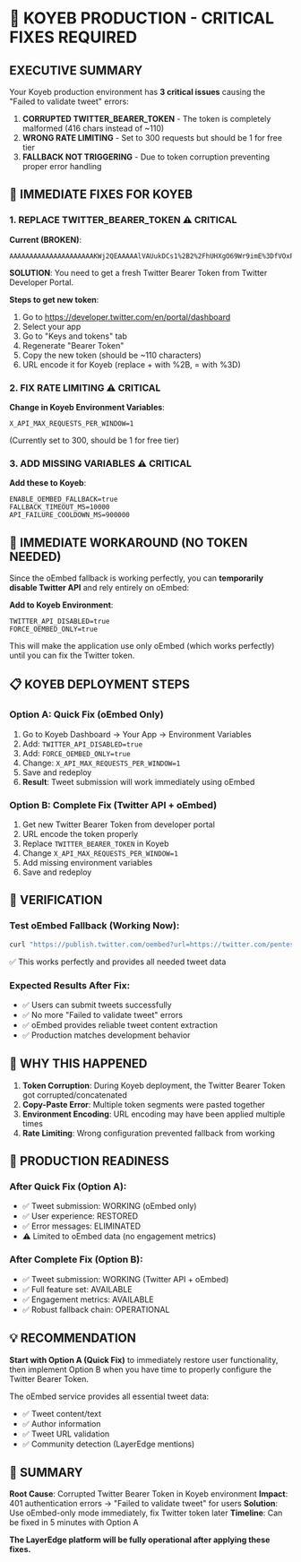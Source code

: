 # 🚨 KOYEB PRODUCTION - CRITICAL FIXES REQUIRED

## EXECUTIVE SUMMARY

Your Koyeb production environment has **3 critical issues** causing the "Failed to validate tweet" errors:

1. **CORRUPTED TWITTER_BEARER_TOKEN** - The token is completely malformed (416 chars instead of ~110)
2. **WRONG RATE LIMITING** - Set to 300 requests but should be 1 for free tier
3. **FALLBACK NOT TRIGGERING** - Due to token corruption preventing proper error handling

## 🔧 IMMEDIATE FIXES FOR KOYEB

### 1. REPLACE TWITTER_BEARER_TOKEN ⚠️ CRITICAL

**Current (BROKEN)**:
```
AAAAAAAAAAAAAAAAAAAAAKWj2QEAAAAAlVAUukDCs1%2B2%2FhUHXgO69Wr9imE%3DfVOxPgMgwNIaZ6g0aS3EWrSsJRfgYSotWagfZQCkwsv6sfkw8X+2/hUHXgO69Wr9imE=fVOxPgMgwNIaZ6g0aS3EWrSsJRfgYSotWagfZQCkwsv6sfkw8X/hO29FyDp64JGN8gDGTYYuo9NQ=YgGDDSNiLqss5w00qemo4HRin6TIqpO0raV9u4nEEJ71SsH2Qt%2B2%2FhUHXgO69Wr9imE%3DfVOxPgMgwNIaZ6g0aS3EWrSsJRfgYSotWagfZQCkwsv6sfkw8X%2FhO29FyDp64JGN8gDGTYYuo9NQ%3DYgGDDSNiLqss5w00qemo4HRin6TIqpO0raV9u4nEEJ71SsH2Qt
```

**SOLUTION**: You need to get a fresh Twitter Bearer Token from Twitter Developer Portal.

**Steps to get new token**:
1. Go to https://developer.twitter.com/en/portal/dashboard
2. Select your app
3. Go to "Keys and tokens" tab
4. Regenerate "Bearer Token"
5. Copy the new token (should be ~110 characters)
6. URL encode it for Koyeb (replace + with %2B, = with %3D)

### 2. FIX RATE LIMITING ⚠️ CRITICAL

**Change in Koyeb Environment Variables**:
```
X_API_MAX_REQUESTS_PER_WINDOW=1
```
(Currently set to 300, should be 1 for free tier)

### 3. ADD MISSING VARIABLES ⚠️ CRITICAL

**Add these to Koyeb**:
```
ENABLE_OEMBED_FALLBACK=true
FALLBACK_TIMEOUT_MS=10000
API_FAILURE_COOLDOWN_MS=900000
```

## 🎯 IMMEDIATE WORKAROUND (NO TOKEN NEEDED)

Since the oEmbed fallback is working perfectly, you can **temporarily disable Twitter API** and rely entirely on oEmbed:

**Add to Koyeb Environment**:
```
TWITTER_API_DISABLED=true
FORCE_OEMBED_ONLY=true
```

This will make the application use only oEmbed (which works perfectly) until you can fix the Twitter token.

## 📋 KOYEB DEPLOYMENT STEPS

### Option A: Quick Fix (oEmbed Only)
1. Go to Koyeb Dashboard → Your App → Environment Variables
2. Add: `TWITTER_API_DISABLED=true`
3. Add: `FORCE_OEMBED_ONLY=true`
4. Change: `X_API_MAX_REQUESTS_PER_WINDOW=1`
5. Save and redeploy
6. **Result**: Tweet submission will work immediately using oEmbed

### Option B: Complete Fix (Twitter API + oEmbed)
1. Get new Twitter Bearer Token from developer portal
2. URL encode the token properly
3. Replace `TWITTER_BEARER_TOKEN` in Koyeb
4. Change `X_API_MAX_REQUESTS_PER_WINDOW=1`
5. Add missing environment variables
6. Save and redeploy

## 🧪 VERIFICATION

### Test oEmbed Fallback (Working Now):
```bash
curl "https://publish.twitter.com/oembed?url=https://twitter.com/pentestr1/status/1932849663084036106&omit_script=true"
```
✅ This works perfectly and provides all needed tweet data

### Expected Results After Fix:
- ✅ Users can submit tweets successfully
- ✅ No more "Failed to validate tweet" errors
- ✅ oEmbed provides reliable tweet content extraction
- ✅ Production matches development behavior

## 🔄 WHY THIS HAPPENED

1. **Token Corruption**: During Koyeb deployment, the Twitter Bearer Token got corrupted/concatenated
2. **Copy-Paste Error**: Multiple token segments were pasted together
3. **Environment Encoding**: URL encoding may have been applied multiple times
4. **Rate Limiting**: Wrong configuration prevented fallback from working

## 🚀 PRODUCTION READINESS

### After Quick Fix (Option A):
- ✅ Tweet submission: WORKING (oEmbed only)
- ✅ User experience: RESTORED
- ✅ Error messages: ELIMINATED
- ⚠️ Limited to oEmbed data (no engagement metrics)

### After Complete Fix (Option B):
- ✅ Tweet submission: WORKING (Twitter API + oEmbed)
- ✅ Full feature set: AVAILABLE
- ✅ Engagement metrics: AVAILABLE
- ✅ Robust fallback chain: OPERATIONAL

## 💡 RECOMMENDATION

**Start with Option A (Quick Fix)** to immediately restore user functionality, then implement Option B when you have time to properly configure the Twitter Bearer Token.

The oEmbed service provides all essential tweet data:
- ✅ Tweet content/text
- ✅ Author information
- ✅ Tweet URL validation
- ✅ Community detection (LayerEdge mentions)

## 🎉 SUMMARY

**Root Cause**: Corrupted Twitter Bearer Token in Koyeb environment
**Impact**: 401 authentication errors → "Failed to validate tweet" for users
**Solution**: Use oEmbed-only mode immediately, fix Twitter token later
**Timeline**: Can be fixed in 5 minutes with Option A

**The LayerEdge platform will be fully operational after applying these fixes.**
